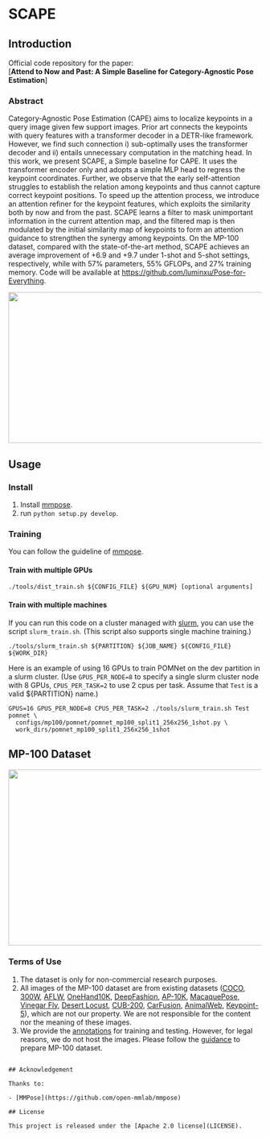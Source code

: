 # SCAPE

## Introduction

Official code repository for the paper:  
[**Attend to Now and Past: A Simple Baseline for Category-Agnostic Pose Estimation**]  


### Abstract
Category-Agnostic Pose Estimation (CAPE) aims to
localize keypoints in a query image given few support
images. Prior art connects the keypoints with query features
with a transformer decoder in a DETR-like framework.
However, we find such connection i) sub-optimally uses
the transformer decoder and ii) entails unnecessary
computation in the matching head. In this work, we
present SCAPE, a Simple baseline for CAPE. It uses the
transformer encoder only and adopts a simple MLP head to
regress the keypoint coordinates. Further, we observe that
the early self-attention struggles to establish the relation
among keypoints and thus cannot capture correct keypoint
positions. To speed up the attention process, we introduce
an attention refiner for the keypoint features, which exploits
the similarity both by now and from the past. SCAPE learns
a filter to mask unimportant information in the current
attention map, and the filtered map is then modulated by
the initial similarity map of keypoints to form an attention
guidance to strengthen the synergy among keypoints. On
the MP-100 dataset, compared with the state-of-the-art
method, SCAPE achieves an average improvement of +6.9
and +9.7 under 1-shot and 5-shot settings, respectively,
while with 57% parameters, 55% GFLOPs, and 27%
training memory. Code will be available at https://github.com/luminxu/Pose-for-Everything. 

<img src="assets/intro.png" width = "600" height = "300">

## Usage

### Install

1. Install [mmpose](https://github.com/open-mmlab/mmpose).
2. run `python setup.py develop`.

### Training
You can follow the guideline of [mmpose](https://github.com/open-mmlab/mmpose/blob/master/docs/en/get_started.md).

#### Train with multiple GPUs
```shell
./tools/dist_train.sh ${CONFIG_FILE} ${GPU_NUM} [optional arguments]
```

#### Train with multiple machines

If you can run this code on a cluster managed with [slurm](https://slurm.schedmd.com/), you can use the script `slurm_train.sh`. (This script also supports single machine training.)

```shell
./tools/slurm_train.sh ${PARTITION} ${JOB_NAME} ${CONFIG_FILE} ${WORK_DIR}
```

Here is an example of using 16 GPUs to train POMNet on the dev partition in a slurm cluster.
(Use `GPUS_PER_NODE=8` to specify a single slurm cluster node with 8 GPUs, `CPUS_PER_TASK=2` to use 2 cpus per task.
Assume that `Test` is a valid ${PARTITION} name.)

```shell
GPUS=16 GPUS_PER_NODE=8 CPUS_PER_TASK=2 ./tools/slurm_train.sh Test pomnet \
  configs/mp100/pomnet/pomnet_mp100_split1_256x256_1shot.py \
  work_dirs/pomnet_mp100_split1_256x256_1shot
```


## MP-100 Dataset

<img src="assets/MP100.png" width = "550" height = "350">

### Terms of Use
1. The dataset is only for non-commercial research purposes. 
2. All images of the MP-100 dataset are from existing datasets ([COCO](http://cocodataset.org/), 
[300W](https://ibug.doc.ic.ac.uk/resources/300-W/), 
[AFLW](https://www.tugraz.at/institute/icg/research/team-bischof/lrs/downloads/aflw/), 
[OneHand10K](https://www.yangangwang.com/papers/WANG-MCC-2018-10.html), 
[DeepFashion](http://mmlab.ie.cuhk.edu.hk/projects/DeepFashion/LandmarkDetection.html), 
[AP-10K](https://github.com/AlexTheBad/AP-10K), 
[MacaquePose](http://www.pri.kyoto-u.ac.jp/datasets/macaquepose/index.html), 
[Vinegar Fly](https://github.com/jgraving/DeepPoseKit-Data), 
[Desert Locust](https://github.com/jgraving/DeepPoseKit-Data), 
[CUB-200](http://www.vision.caltech.edu/datasets/cub_200_2011/), 
[CarFusion](http://www.cs.cmu.edu/~ILIM/projects/IM/CarFusion/cvpr2018/index.html), 
[AnimalWeb](https://fdmaproject.wordpress.com/author/fdmaproject/), 
[Keypoint-5](https://github.com/jiajunwu/3dinn)), which are not our property. We are not responsible for the content nor the meaning of these images. 
3. We provide the [annotations](https://drive.google.com/drive/folders/1pzC5uEgi4AW9RO9_T1J-0xSKF12mdj1_?usp=sharing) for training and testing. However, for legal reasons, we do not host the images. Please follow the [guidance](mp100/README.md) to prepare MP-100 dataset.

```

## Acknowledgement

Thanks to:

- [MMPose](https://github.com/open-mmlab/mmpose)

## License

This project is released under the [Apache 2.0 license](LICENSE).
